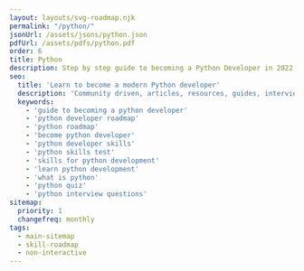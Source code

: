 ```yaml
---
layout: layouts/svg-roadmap.njk
permalink: "/python/"
jsonUrl: /assets/jsons/python.json
pdfUrl: /assets/pdfs/python.pdf
order: 6
title: Python
description: Step by step guide to becoming a Python Developer in 2022
seo:
  title: 'Learn to become a modern Python developer'
  description: 'Community driven, articles, resources, guides, interview questions, quizzes for python development. Learn to become a modern Python developer by following the steps, skills, resources and guides listed in this roadmap.'
  keywords:
    - 'guide to becoming a python developer'
    - 'python developer roadmap'
    - 'python roadmap'
    - 'become python developer'
    - 'python developer skills'
    - 'python skills test'
    - 'skills for python development'
    - 'learn python development'
    - 'what is python'
    - 'python quiz'
    - 'python interview questions'
sitemap:
  priority: 1
  changefreq: monthly
tags:
  - main-sitemap
  - skill-roadmap
  - non-interactive
---
```

